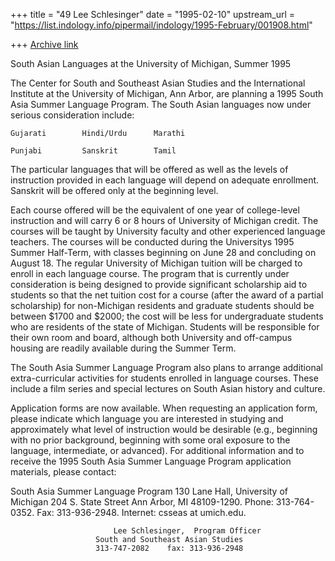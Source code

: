 +++
title = "49 Lee Schlesinger"
date = "1995-02-10"
upstream_url = "https://list.indology.info/pipermail/indology/1995-February/001908.html"

+++
[Archive link](https://list.indology.info/pipermail/indology/1995-February/001908.html)


South Asian Languages at the University of Michigan, Summer 1995

The Center for South and Southeast Asian Studies and the International 
Institute at the University of Michigan, Ann Arbor, are planning a 1995 
South Asia Summer Language Program. The South Asian languages now under 
serious consideration include:

	Gujarati		Hindi/Urdu		Marathi

	Punjabi			Sanskrit		Tamil

The particular languages that will be offered as well as the levels of 
instruction provided in each language will depend on adequate 
enrollment.  Sanskrit will be offered only at the beginning level.

Each course offered will be the equivalent of one year of college-level 
instruction and will carry 6 or 8 hours of University of Michigan credit. 
The courses will be taught by University faculty and other experienced 
language teachers. The courses will be conducted during the Universitys 
1995 Summer Half-Term, with classes beginning on June 28 and concluding 
on August 18. The regular University of Michigan tuition will be charged 
to enroll in each language course. The program that is currently under 
consideration is being designed to provide significant scholarship aid to 
students so that the net tuition cost for a course (after the award of a 
partial scholarship) for non-Michigan residents and graduate students 
should be between $1700 and $2000; the cost will be less for 
undergraduate students who are residents of the state of Michigan. 
Students will be responsible for their own room and board, although both 
University and off-campus housing are readily available during the Summer 
Term.

The South Asia Summer Language Program also plans to arrange additional 
extra-curricular activities for students enrolled in language courses. 
These include a film series and special lectures on South Asian history 
and culture.

Application forms are now available. When requesting an application form, 
please indicate which language you are interested in studying and 
approximately what level of instruction would be desirable (e.g., 
beginning with no prior background, beginning with some oral exposure to 
the language, intermediate, or advanced). For additional information and 
to receive the 1995 South Asia Summer Language Program application 
materials, please contact:

South Asia Summer Language Program
130 Lane Hall, University of Michigan
204 S. State Street
Ann Arbor, MI 48109-1290.
Phone: 313-764-0352.  Fax: 313-936-2948.  Internet: csseas at umich.edu. 


		        		   Lee Schlesinger,  Program Officer
					   South and Southeast Asian Studies
					   313-747-2082    fax: 313-936-2948






